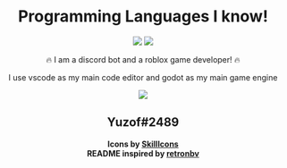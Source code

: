 <div align="center">
  <h1>Programming Languages I know!</h1>
<img src="https://skillicons.dev/icons?i=js,html,css,cpp"></img>
<img src="https://skillicons.dev/icons?i=cs,nodejs,java"></img>

🔥 I am a discord bot and a roblox game developer! 🔥
  
I use vscode as my main code editor
and godot as my main game engine

<img src="https://skillicons.dev/icons?i=discord"></img>
<h2>Yuzof#2489</h2>
<b>Icons by <a href="https://skillicons.dev">SkillIcons</a></b>
<br/>
<b>README inspired by <a href="https://github.com/retronbv">retronbv</a>
</div>
